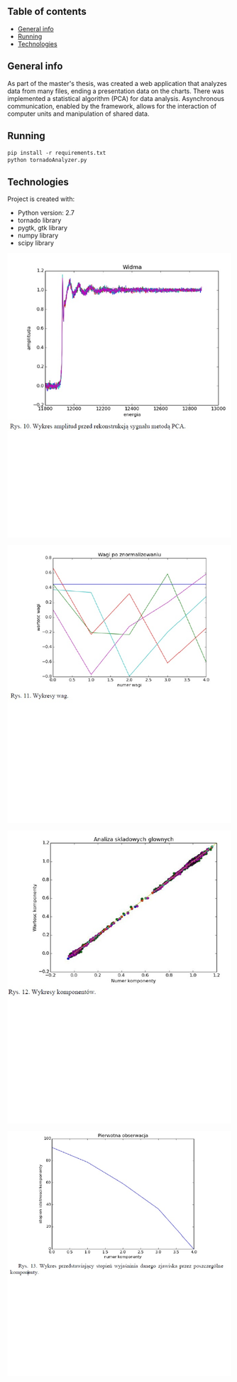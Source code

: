 ## Table of contents
* [General info](#general-info)
* [Running](#running)
* [Technologies](#technologies)

## General info
As part of the master's thesis, was created a web application that analyzes data from many files, ending a presentation data on the 
charts. There was implemented a statistical algorithm (PCA) for data analysis. Asynchronous communication, enabled by the framework, 
allows for the interaction of computer units and manipulation of shared data.

## Running

```
pip install -r requirements.txt
python tornadoAnalyzer.py
```
	
## Technologies
Project is created with:
* Python version: 2.7
* tornado library
* pygtk, gtk library
* numpy library
* scipy library


![image alt]( https://github.com/PiotrIT2015/thesis/blob/master/screenshot-1-pca.jpeg?raw=true )

![image alt]( https://github.com/PiotrIT2015/thesis/blob/master/screenshot-2-pca.jpg?raw=true )

![image alt]( https://github.com/PiotrIT2015/thesis/blob/master/screenshot-3-pca.jpeg?raw=true )

![image alt]( https://github.com/PiotrIT2015/thesis/blob/master/screenshot-4-pca.jpeg?raw=true )